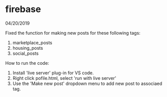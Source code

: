 # firebase

04/20/2019

Fixed the function for making new posts for these following tags:
1. marketplace_posts
2. housing_posts
3. social_posts

How to run the code:
1. Install 'live server' plug-in for VS code.
2. Right click pofile.html, select 'run with live server'
3. Use the 'Make new post' dropdown menu to add new post to associaed tag.
